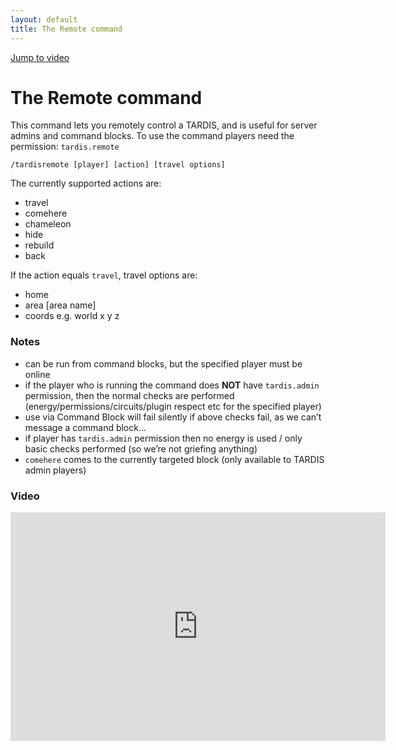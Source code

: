 ```yaml
---
layout: default
title: The Remote command
---
```


[Jump to video](#video)

# The Remote command

This command lets you remotely control a TARDIS, and is useful for server admins and command blocks. To use the command players need the permission: `tardis.remote`

    /tardisremote [player] [action] [travel options]

The currently supported actions are:

- travel
- comehere
- chameleon
- hide
- rebuild
- back

If the action equals `travel`, travel options are:

- home
- area [area name]
- coords e.g. world x y z

### Notes

- can be run from command blocks, but the specified player must be online
- if the player who is running the command does **NOT** have `tardis.admin` permission, then the normal checks are performed (energy/permissions/circuits/plugin respect etc for the specified player)
- use via Command Block will fail silently if above checks fail, as we can’t message a command block…
- if player has `tardis.admin` permission then no energy is used / only basic checks performed (so we’re not griefing anything)
- `comehere` comes to the currently targeted block (only available to TARDIS admin players)

### Video
<iframe width="600" height="366" src="https://www.youtube.com/embed/VypqSYls1QM0" frameborder="0" allowfullscreen></iframe>